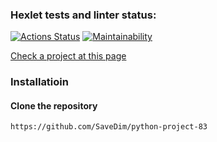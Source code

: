 ### Hexlet tests and linter status:
[![Actions Status](https://github.com/SaveDim/python-project-83/workflows/hexlet-check/badge.svg)](https://github.com/SaveDim/python-project-83/actions)
[![Maintainability](https://api.codeclimate.com/v1/badges/4e4850b216d3a211f5a2/maintainability)](https://codeclimate.com/github/SaveDim/python-project-83/maintainability)

[Check a project at this page](python-project-83-production-7eb8.up.railway.app)

### Installatioin
#### Clone the repository
```bash
https://github.com/SaveDim/python-project-83
```

